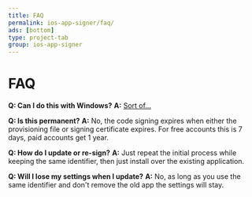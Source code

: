 ```yaml
---
title: FAQ
permalink: ios-app-signer/faq/
ads: [bottom]
type: project-tab
group: ios-app-signer
---
```

# FAQ

**Q: Can I do this with Windows?**
**A:** [Sort of...](http://goo.gl/ujgK48)

**Q: Is this permanent?**
**A:** No, the code signing expires when either the provisioning file or signing certificate expires. For free accounts this is 7 days, paid accounts get 1 year.

**Q: How do I update or re-sign?**
**A:** Just repeat the initial process while keeping the same identifier, then  just install over the existing application.

**Q: Will I lose my settings when I update?**
**A:** No, as long as you use the same identifier and don't remove the old app the settings will stay.
